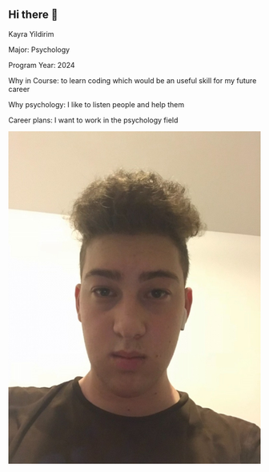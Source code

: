 ## Hi there 👋
Kayra Yildirim

Major: Psychology 

Program Year: 2024

Why in Course: to learn coding which would be an useful skill for my future career

Why psychology: I like to listen people and help them

Career plans: I want to work in the psychology field

![alt text](me.jpg)

<!--
**ky525815/ky525815** is a ✨ _special_ ✨ repository because its `README.md` (this file) appears on your GitHub profile.





Here are some ideas to get you started:

- 🔭 I’m currently working on ...
- 🌱 I’m currently learning ...
- 👯 I’m looking to collaborate on ...
- 🤔 I’m looking for help with ...
- 💬 Ask me about ...
- 📫 How to reach me: ...
- 😄 Pronouns: ...
- ⚡ Fun fact: ...
-->
